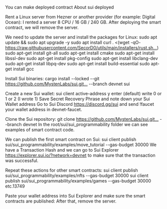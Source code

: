 You can make deployed contract
About sui deployed

Rent a Linux server from Hezner or another provider (for example: Digital Ocean): I rented a server 8 CPU / 16 GB / 240 GB. After deploying the smart contract, we will remove the server.

We need to update the server and install the packages for Linux: sudo apt update && sudo apt upgrade -y
sudo apt install curl
. <(wget -qO- https://raw.githubusercontent.com/SecorD0/utils/main/installers/rust.sh…)
sudo apt-get install git-all
sudo apt-get install cmake
sudo apt-get install libssl-dev
sudo apt-get install pkg-config
sudo apt-get install libclang-dev
sudo apt-get install libpq-dev
sudo apt-get install build-essential
sudo apt-get install gcc

Install Sui binaries:
cargo install --locked --git https://github.com/MystenLabs/sui.git… --branch devnet sui

Create a new Sui wallet:
sui client active-address y enter (default) write 0 or 1 or 2 (I wrote 1)
Save Secret Recovery Phrase and note down your Sui Wallet address
Go to Sui Discord https://discord.gg/sui and send !faucet your wallet address in devnet-faucet.

Clone the Sui repository:
git clone https://github.com/MystenLabs/sui.git… --branch devnet
In the root/sui/sui_programmability folder we can see examples of smart contract code.

We can publish the first smart contract on Sui:
sui client publish sui/sui_programmability/examples/move_tutorial --gas-budget 30000
We have a Transaction Hash and we can go to Sui Explorer https://explorer.sui.io/?network=devnet to make sure that the transaction was successful.

Repeat these actions for other smart contracts: sui client publish sui/sui_programmability/examples/nfts --gas-budget 30000 sui client publish sui/sui_programmability/examples/games --gas-budget 30000 etc.13749

Paste your wallet address into Sui Explorer and make sure the smart contracts are published: After that, remove the server.
